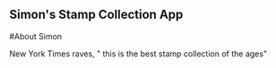 Simon's Stamp Collection App
---

#About Simon

New York Times raves, " this is the best stamp collection of the ages"